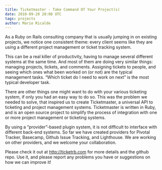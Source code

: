 ```yaml
---
title: Ticketmaster - Take Command Of Your Project(s)
date: 2010-09-20 20:08 UTC
tags: projects
author: Mario Ricalde
---
```


As a Ruby on Rails consulting company that is usually jumping in on existing projects, we notice one consistent theme: every client seems like they are using a different project management or ticket tracking system.

This can be a real killer of productivity, having to manage several different systems at the same time. And most of them are doing very similar things: managing projects, tickets, and comments. Assigning tickets to people, and seeing which ones what been worked on (or not) are the typical management tasks. “Which ticket do I need to work on next” is the most typical developer task.

There are other things one might want to do with your various ticketing system, if only you had an easy way to do so. This was the problem we needed to solve, that inspired us to create Ticketmaster, a universal API to ticketing and project management systems. Ticketmaster is written in Ruby, and is an open source project to simplify the process of integration with one or more project management or ticketing systems.

By using a “provider”-based plugin system, it is not difficult to interface with different back-end systems. So far we have created providers for Pivotal Tracker, Basecamp, Github Issue Tracking, and Lighthouse. We are working on other providers, and we welcome your collaboration.

Please check it out at <a href="http://ticketrb.com" target="blank">http://ticketrb.com</a> for more details and the github repo. Use it, and please report any problems you have or suggestions on how we can improve it!